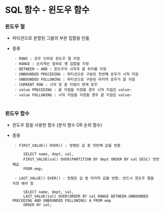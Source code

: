 # SQL 함수 - 윈도우 함수 

### 윈도우 절 
- 파티션으로 분할된 그룹의 부분 집합을 만듦 
- 종류 

       · ROWS : 로우 단위로 윈도우 절 지정 
       · RANGE : 논리적인 범위로 행 집합을 지정
       · BETWEEN ~ AND : 윈도우의 시작과 끝 위치를 지정 
       · UNBOUNDED PRECEDING : 파티션으로 구분된 첫번째 로우가 시작 지점
       · UNBOUNDED FOLLOWING : 파티션으로 구분된 마지막 로우가 끝 지점
       · CURRENT ROW : 시작 및 끝 지점이 현재 로우
       · value PRECEDING : 끝 지점을 지정할 경우 시작 지점은 value~ 
       · value FOLLOWING : 시작 지점을 지정할 경우 끝 지점은 value~ 
#
### 윈도우 함수 
- 윈도우 절을 사용한 함수 (분석 함수 OR 순위 함수)
- 종류
 
       · FIRST_VALUE() OVER() : 정렬된 값 중 첫번째 값을 반환 
    
           SELECT name, dept, sal,
           FIRST_VALUE(sal) OVER(PARTITION BY dept ORDER BY sal DESC) 첫번째값
           FROM emp;
   
       · LAST_VALUE() OVER() : 정렬된 값 중 마지막 값을 반환. 반드시 윈도우 절을 지정 해야 함

           SELECT name, dept, sal,
           LAST_VALUE(sal) OVER(ORDER BY sal RANGE BETWEEN UNBOUNDED PRECEDING AND UNBOUNDED FOLLOWING) A FROM emp
           ORDER BY sal;    
 	 
